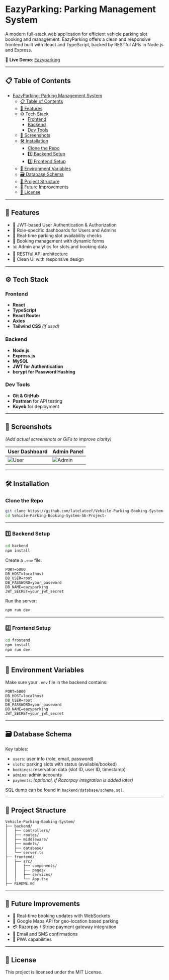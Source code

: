 #  EazyParking: Parking Management System

A modern full-stack web application for efficient vehicle parking slot booking and management. EazyParking offers a clean and responsive frontend built with React and TypeScript, backed by RESTful APIs in Node.js and Express.

🔗 **Live Demo**: [Eazyparking](https://eazyparking.tech/)  


---

## 📋 Table of Contents

- [EazyParking: Parking Management System](#eazyparking-parking-management-system)
  - [📋 Table of Contents](#-table-of-contents)
  - [🚀 Features](#-features)
  - [⚙️ Tech Stack](#️-tech-stack)
    - [Frontend](#frontend)
    - [Backend](#backend)
    - [Dev Tools](#dev-tools)
  - [📸 Screenshots](#-screenshots)
  - [🛠️ Installation](#️-installation)
    - [Clone the Repo](#clone-the-repo)
    - [1️⃣ Backend Setup](#1️⃣-backend-setup)
    - [2️⃣ Frontend Setup](#2️⃣-frontend-setup)
  - [🧾 Environment Variables](#-environment-variables)
  - [🗃️ Database Schema](#️-database-schema)
  - [📁 Project Structure](#-project-structure)
  - [🔮 Future Improvements](#-future-improvements)
  - [📄 License](#-license)

---

## 🚀 Features

- 🔐 JWT-based User Authentication & Authorization
- 👤 Role-specific dashboards for Users and Admins
- 📅 Real-time parking slot availability checks
- 🧾 Booking management with dynamic forms
- 📊 Admin analytics for slots and booking data
- 🧩 RESTful API architecture
- 🧼 Clean UI with responsive design

---

## ⚙️ Tech Stack

### Frontend
- **React**
- **TypeScript**
- **React Router**
- **Axios**
- **Tailwind CSS** *(if used)*

### Backend
- **Node.js**
- **Express.js**
- **MySQL**
- **JWT for Authentication**
- **bcrypt for Password Hashing**

### Dev Tools
- **Git & GitHub**
- **Postman** for API testing
- **Koyeb** for deployment

---

## 📸 Screenshots

*(Add actual screenshots or GIFs to improve clarity)*

| User Dashboard | Admin Panel |
|----------------|-------------|
| ![User](screenshots/user-dashboard.png) | ![Admin](screenshots/admin-panel.png) |

---

## 🛠️ Installation

### Clone the Repo

```bash
git clone https://github.com/latelateef/Vehicle-Parking-Booking-System-SE-Project-.git
cd Vehicle-Parking-Booking-System-SE-Project-
```

---

### 1️⃣ Backend Setup

```bash
cd backend
npm install
```

Create a `.env` file:

```env
PORT=5000
DB_HOST=localhost
DB_USER=root
DB_PASSWORD=your_password
DB_NAME=eazyparking
JWT_SECRET=your_jwt_secret
```

Run the server:

```bash
npm run dev
```

---

### 2️⃣ Frontend Setup

```bash
cd frontend
npm install
npm run dev
```

---

## 🧾 Environment Variables

Make sure your `.env` file in the backend contains:

```env
PORT=5000
DB_HOST=localhost
DB_USER=root
DB_PASSWORD=your_password
DB_NAME=eazyparking
JWT_SECRET=your_jwt_secret
```

---

## 🗃️ Database Schema

Key tables:

- `users`: user info (role, email, password)
- `slots`: parking slots with status (available/booked)
- `bookings`: reservation data (slot ID, user ID, timestamp)
- `admins`: admin accounts
- `payments`: *(optional, if Razorpay integration is added later)*

SQL dump can be found in `backend/database/schema.sql`.

---

## 📁 Project Structure

```
Vehicle-Parking-Booking-System/
├── backend/
│   ├── controllers/
│   ├── routes/
│   ├── middleware/
│   ├── models/
│   ├── database/
│   └── server.ts
├── frontend/
│   ├── src/
│   │   ├── components/
│   │   ├── pages/
│   │   ├── services/
│   │   └── App.tsx
├── README.md
```

---

## 🔮 Future Improvements

- 🔄 Real-time booking updates with WebSockets
- 📍 Google Maps API for geo-location based parking
- 💳 Razorpay / Stripe payment gateway integration
- 🧾 Email and SMS confirmations
- 📱 PWA capabilities

---

## 📄 License

This project is licensed under the MIT License.
